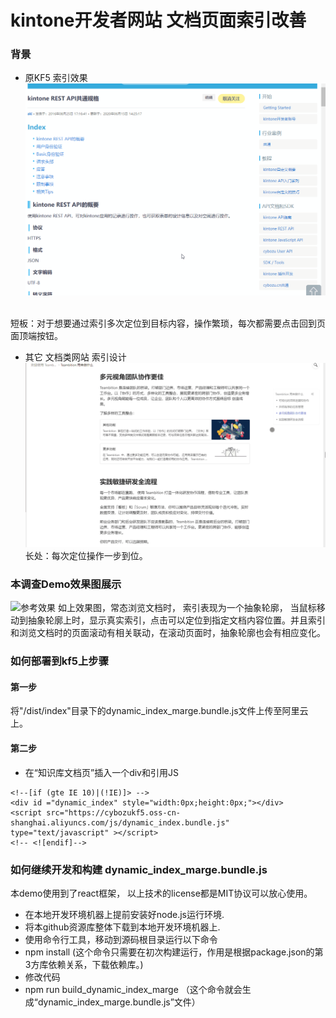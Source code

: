 # kintone开发者网站 文档页面索引改善
### 背景

* 原KF5 索引效果
![原KF5索引效果](/resources/index_example_original.gif)
<br/>
短板：对于想要通过索引多次定位到目标内容，操作繁琐，每次都需要点击回到页面顶端按钮。


* 其它 文档类网站 索引设计
![参考效果](/resources/index_example.gif)
长处：每次定位操作一步到位。

### 本调查Demo效果图展示

![参考效果](/resources/index_demo.gif)
如上效果图，常态浏览文档时， 索引表现为一个抽象轮廓， 当鼠标移动到抽象轮廓上时，显示真实索引，点击可以定位到指定文档内容位置。并且索引和浏览文档时的页面滚动有相关联动，在滚动页面时，抽象轮廓也会有相应变化。

### 如何部署到kf5上步骤

#### 第一步
将"/dist/index"目录下的dynamic_index_marge.bundle.js文件上传至阿里云上。

#### 第二步

* 在“知识库文档页”插入一个div和引用JS
````
<!--[if (gte IE 10)|(!IE)]> -->
<div id ="dynamic_index" style="width:0px;height:0px;"></div>
<script src="https://cybozukf5.oss-cn-shanghai.aliyuncs.com/js/dynamic_index.bundle.js" type="text/javascript" ></script>
<!-- <![endif]-->
````


### 如何继续开发和构建 dynamic_index_marge.bundle.js
本demo使用到了react框架， 以上技术的license都是MIT协议可以放心使用。

* 在本地开发环境机器上提前安装好node.js运行环境.
* 将本github资源库整体下载到本地开发环境机器上.
* 使用命令行工具，移动到源码根目录运行以下命令
* npm install (这个命令只需要在初次构建运行，作用是根据package.json的第3方库依赖关系，下载依赖库。)
* 修改代码
* npm run build_dynamic_index_marge （这个命令就会生成“dynamic_index_marge.bundle.js”文件）